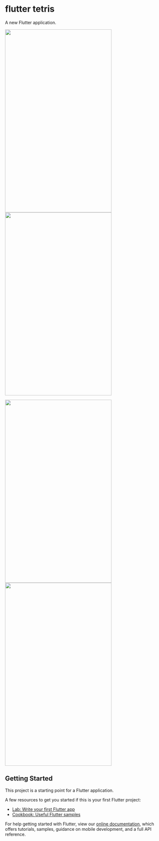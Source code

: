 # flutter tetris

A new Flutter application.

<img src="https://user-images.githubusercontent.com/6280643/113416992-28f94100-93cb-11eb-8358-18534edc238a.png" width="350" height="600">    <img src="https://user-images.githubusercontent.com/6280643/112633289-3a31d300-8e4a-11eb-887d-7ceca49b2294.png" width="350" height="600">

<img src="https://user-images.githubusercontent.com/6280643/112633290-3aca6980-8e4a-11eb-9efc-648bd0337576.png" width="350" height="600">    <img src="https://user-images.githubusercontent.com/6280643/112633293-3b630000-8e4a-11eb-98a3-4d485f096d44.png" width="350" height="600">




## Getting Started

This project is a starting point for a Flutter application.

A few resources to get you started if this is your first Flutter project:

- [Lab: Write your first Flutter app](https://flutter.dev/docs/get-started/codelab)
- [Cookbook: Useful Flutter samples](https://flutter.dev/docs/cookbook)

For help getting started with Flutter, view our
[online documentation](https://flutter.dev/docs), which offers tutorials,
samples, guidance on mobile development, and a full API reference.
